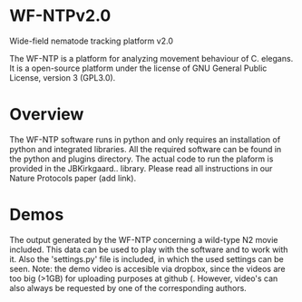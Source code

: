 # WF-NTPv2.0
Wide-field nematode tracking platform v2.0

The WF-NTP is a platform for analyzing movement behaviour of C. elegans. It is a open-source platform under the license of GNU General Public License, version 3 (GPL3.0).

# Overview
The WF-NTP software runs in python and only requires an installation of python and integrated libraries. All the required software can be found in the python and plugins directory. 
The actual code to run the plaform is provided in the JBKirkgaard.. library. Please read all instructions in our Nature Protocols paper (add link).

# Demos
The output generated by the WF-NTP concerning a wild-type N2 movie included. This data can be used to play with the software and to work with it. Also the 'settings.py' file is included, in which the used settings can be seen. Note: the demo video is accesible via dropbox, since the videos are too big (>1GB) for uploading purposes at github (. However, video's can also always be requested by one of the corresponding authors.

